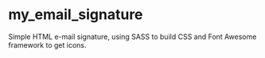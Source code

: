# my_email_signature
Simple HTML e-mail signature, using SASS to build CSS and Font Awesome framework to get icons.
